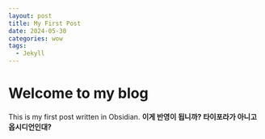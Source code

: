 ```yaml
---
layout: post
title: My First Post
date: 2024-05-30
categories: wow
tags:
  - Jekyll
---
```


# Welcome to my blog

This is my first post written in Obsidian.
**이게 반영이 됩니까? 타이포라가 아니고 옵시디언인대?**
